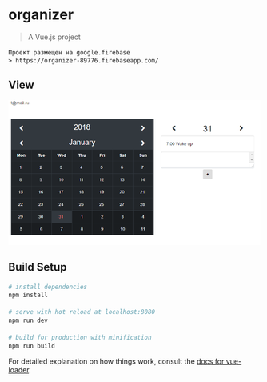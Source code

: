 # organizer

> A Vue.js project
```
Проект размещен на google.firebase 
> https://organizer-89776.firebaseapp.com/
```
## View

![Screenshot](Organizer.png)

## Build Setup

``` bash
# install dependencies
npm install

# serve with hot reload at localhost:8080
npm run dev

# build for production with minification
npm run build
```

For detailed explanation on how things work, consult the [docs for vue-loader](http://vuejs.github.io/vue-loader).
